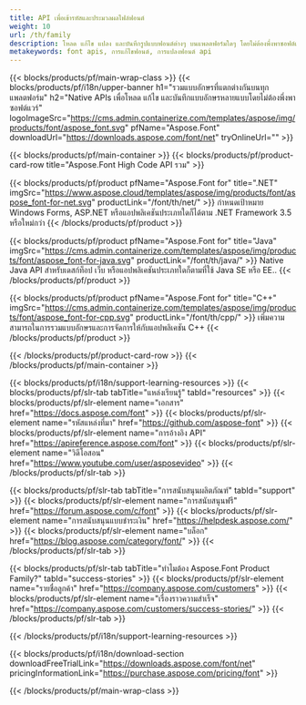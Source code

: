 ```yaml
---
title: API เพื่อเข้ารหัสและประมวลผลไฟล์ฟอนต์
weight: 10
url: /th/family
description: โหลด แก้ไข แปลง และบันทึกรูปแบบฟอนต์ต่างๆ บนแพลตฟอร์มใดๆ โดยไม่ต้องพึ่งพาซอฟต์แวร์อื่นๆ ด้วยโซลูชันสำหรับ .NET, C++ และ Java
metakeywords: font apis, การแก้ไขฟอนต์, การแปลงฟอนต์ api
---
```


{{< blocks/products/pf/main-wrap-class >}}
{{< blocks/products/pf/i18n/upper-banner h1="รวมแบบอักษรที่แตกต่างกันบนทุกแพลตฟอร์ม" h2="Native APIs เพื่อโหลด แก้ไข และบันทึกแบบอักษรหลายแบบโดยไม่ต้องพึ่งพาซอฟต์แวร์" logoImageSrc="https://cms.admin.containerize.com/templates/aspose/img/products/font/aspose_font.svg" pfName="Aspose.Font" downloadUrl="https://downloads.aspose.com/font/net" tryOnlineUrl="" >}}

{{< blocks/products/pf/main-container >}}
{{< blocks/products/pf/product-card-row title="Aspose.Font High Code API รวม" >}}

{{< blocks/products/pf/product pfName="Aspose.Font for" title=".NET" imgSrc="https://www.aspose.cloud/templates/aspose/img/products/font/aspose_font-for-net.svg" productLink="/font/th/net/" >}}
กำหนดเป้าหมาย Windows Forms, ASP.NET หรือแอปพลิเคชันประเภทใดก็ได้ตาม .NET Framework 3.5 หรือใหม่กว่า
{{< /blocks/products/pf/product >}}

{{< blocks/products/pf/product pfName="Aspose.Font for" title="Java" imgSrc="https://cms.admin.containerize.com/templates/aspose/img/products/font/aspose_font-for-java.svg" productLink="/font/th/java/" >}}
Native Java API สำหรับเดสก์ท็อป เว็บ หรือแอปพลิเคชันประเภทใดก็ตามที่ใช้ Java SE หรือ EE..
{{< /blocks/products/pf/product >}}

{{< blocks/products/pf/product pfName="Aspose.Font for" title="C++" imgSrc="https://cms.admin.containerize.com/templates/aspose/img/products/font/aspose_font-for-cpp.svg" productLink="/font/th/cpp/" >}}
เพิ่มความสามารถในการรวมแบบอักษรและการจัดการให้กับแอปพลิเคชัน C++
{{< /blocks/products/pf/product >}}

{{< /blocks/products/pf/product-card-row >}}
{{< /blocks/products/pf/main-container >}}

{{< blocks/products/pf/i18n/support-learning-resources >}}
{{< blocks/products/pf/slr-tab tabTitle="แหล่งเรียนรู้" tabId="resources" >}}
{{< blocks/products/pf/slr-element name="เอกสาร" href="https://docs.aspose.com/font" >}}
{{< blocks/products/pf/slr-element name="รหัสแหล่งที่มา" href="https://github.com/aspose-font" >}}
{{< blocks/products/pf/slr-element name="การอ้างอิง API" href="https://apireference.aspose.com/font" >}}
{{< blocks/products/pf/slr-element name="วิดีโอสอน" href="https://www.youtube.com/user/asposevideo" >}}
{{< /blocks/products/pf/slr-tab >}}

{{< blocks/products/pf/slr-tab tabTitle="การสนับสนุนผลิตภัณฑ์" tabId="support" >}}
{{< blocks/products/pf/slr-element name="การสนับสนุนฟรี" href="https://forum.aspose.com/c/font" >}}
{{< blocks/products/pf/slr-element name="การสนับสนุนแบบชำระเงิน" href="https://helpdesk.aspose.com/" >}}
{{< blocks/products/pf/slr-element name="บล็อก" href="https://blog.aspose.com/category/font/" >}}
{{< /blocks/products/pf/slr-tab >}}

{{< blocks/products/pf/slr-tab tabTitle="ทำไมต้อง Aspose.Font Product Family?" tabId="success-stories" >}}
{{< blocks/products/pf/slr-element name="รายชื่อลูกค้า" href="https://company.aspose.com/customers" >}}
{{< blocks/products/pf/slr-element name="เรื่องราวความสำเร็จ" href="https://company.aspose.com/customers/success-stories/" >}}
{{< /blocks/products/pf/slr-tab >}}

{{< /blocks/products/pf/i18n/support-learning-resources >}}

{{< blocks/products/pf/i18n/download-section downloadFreeTrialLink="https://downloads.aspose.com/font/net" pricingInformationLink="https://purchase.aspose.com/pricing/font" >}}

{{< /blocks/products/pf/main-wrap-class >}}